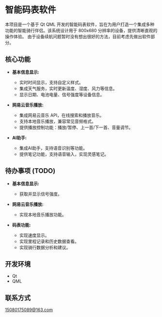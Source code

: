 
# 智能码表软件

本项目是一个基于 Qt QML 开发的智能码表软件，旨在为用户打造一个集成多种功能的智能骑行伴侣。该系统设计用于 800x680 分辨率的设备，提供清晰直观的操作体验。
由于设备续航问题暂时没有想出很好的方法，目前考虑先做出软件部分。
## 核心功能

* **基本信息显示:**
    * 实时时间显示，支持自定义样式。
    * 集成天气服务，实时更新温度、湿度、风力等信息。
    * 显示日期、电池电量、信号强度等设备信息。


* **网易云音乐播放:**
    * 集成网易云音乐 API，在线搜索和播放音乐。
    * 支持本地音乐播放，兼容常见音频格式。
    * 提供播放控制功能：播放/暂停、上一首/下一首、音量调节。
    
* **AI助手:**
    * 集成AI助手，支持语音识别等功能。
    * 提供笔记功能，支持语音输入，实现灵感笔记。


## 待办事项 (TODO)

* **基本信息显示:**
    * 获取并显示信号强度。


* **网易云音乐播放:**
    * 实现本地音乐播放功能。


* **码表功能:**
    * 实现速度显示。
    * 实现里程记录和历史数据查看。
    * 实现骑行数据分析和建议。


## 开发环境

* Qt
* QML




## 联系方式

15080175089@163.com

